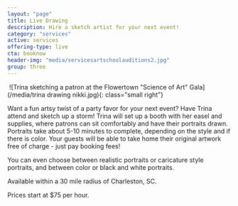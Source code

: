 ```yaml
---
layout: "page"
title: Live Drawing
description: Hire a sketch artist for your next event!
category: "services"
active: services
offering-type: live
cta: booknow
header-img: "media/servicesartschoolauditions2.jpg"
group: three
---
```






 ![Trina sketching a patron at the Flowertown "Science of Art" Gala](/media/trina drawing nikki.jpg){: class="small right"}
 
 Want a fun artsy twist of a party favor for your next event? Have Trina attend and sketch up a storm! Trina will set up a booth with her easel and supplies, where patrons can sit comfortably and have their portraits drawn. Portraits take about 5-10 minutes to complete, depending on the style and if there is color. Your guests will be able to take home their original artwork free of charge - just pay booking fees! 
 
You can even choose between realistic portraits or caricature style portraits, and between color or black and white portraits.  

Available within a 30 mile radius of Charleston, SC. 

Prices start at $75 per hour.


